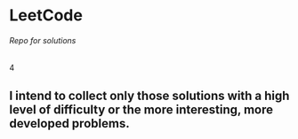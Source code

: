 # LeetCode
###### Repo for solutions
4
## I intend to collect only those solutions with a high level of difficulty or the more interesting, more developed problems.
